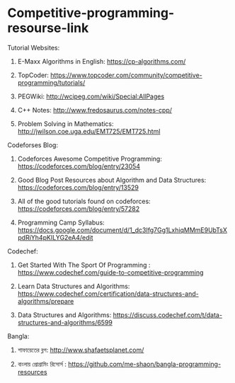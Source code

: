 # Competitive-programming-resourse-link

Tutorial Websites:

1. E-Maxx Algorithms in English: https://cp-algorithms.com/

2. TopCoder: https://www.topcoder.com/community/competitive-programming/tutorials/

3. PEGWiki: http://wcipeg.com/wiki/Special:AllPages

4. C++ Notes:  http://www.fredosaurus.com/notes-cpp/

5. Problem Solving in Mathematics: http://jwilson.coe.uga.edu/EMT725/EMT725.html

Codeforses Blog:

1. Codeforces Awesome Competitive Programming: https://codeforces.com/blog/entry/23054
       
2. Good Blog Post Resources about Algorithm and Data Structures: https://codeforces.com/blog/entry/13529

3. All of the good tutorials found on codeforces: https://codeforces.com/blog/entry/57282

4. Programming Camp Syllabus: https://docs.google.com/document/d/1_dc3Ifg7Gg1LxhiqMMmE9UbTsXpdRiYh4pKILYG2eA4/edit

Codechef:

1. Get Started With The Sport Of Programming : https://www.codechef.com/guide-to-competitive-programming

2. Learn Data Structures and Algorithms: https://www.codechef.com/certification/data-structures-and-algorithms/prepare

3. Data Structures and Algorithms: https://discuss.codechef.com/t/data-structures-and-algorithms/6599


Bangla:

1. শাফায়েতের ব্লগ:  http://www.shafaetsplanet.com/

2. বাংলায় প্রোগ্রামিং রিসোর্স : https://github.com/me-shaon/bangla-programming-resources
